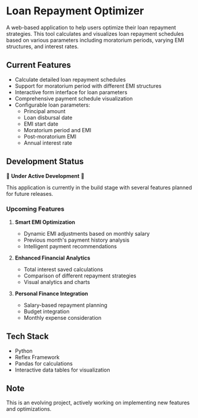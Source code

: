 # Loan Repayment Optimizer

A web-based application to help users optimize their loan repayment strategies. This tool calculates and visualizes loan repayment schedules based on various parameters including moratorium periods, varying EMI structures, and interest rates.

## Current Features

- Calculate detailed loan repayment schedules
- Support for moratorium period with different EMI structures
- Interactive form interface for loan parameters
- Comprehensive payment schedule visualization
- Configurable loan parameters:
  - Principal amount
  - Loan disbursal date
  - EMI start date
  - Moratorium period and EMI
  - Post-moratorium EMI
  - Annual interest rate

## Development Status

🚧 **Under Active Development** 🚧

This application is currently in the build stage with several features planned for future releases.

### Upcoming Features

1. **Smart EMI Optimization**
   - Dynamic EMI adjustments based on monthly salary
   - Previous month's payment history analysis
   - Intelligent payment recommendations

2. **Enhanced Financial Analytics**
   - Total interest saved calculations
   - Comparison of different repayment strategies
   - Visual analytics and charts

3. **Personal Finance Integration**
   - Salary-based repayment planning
   - Budget integration
   - Monthly expense consideration

## Tech Stack

- Python
- Reflex Framework
- Pandas for calculations
- Interactive data tables for visualization

## Note

This is an evolving project, actively working on implementing new features and optimizations.
